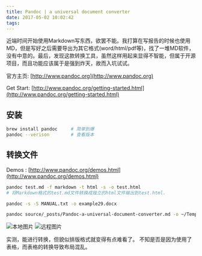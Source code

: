 ```yaml
---
title: Pandoc | a universal document converter
date: 2017-05-02 10:02:42
tags:
---
```


近端时间开始使用Markdown写东西，欲罢不能。我打算在写报告的时候也使用MD，但是写好之后需要导出为其它格式(word/html/pdf等)，找了一堆MD软件，没有中意的。最后，发现这款转换工具，虽然这样用起来显得不智能，但属于开源项目，而且功能应该属于是强到炸天，故而入坑试试。


官方主页: [http://www.pandoc.org](http://www.pandoc.org)

Get Start: [http://www.pandoc.org/getting-started.html](http://www.pandoc.org/getting-started.html)
## 安装
```bash
brew install pandoc     # 简单到爆
pandoc --verison        # 查看版本
```
## 转换文件
Demos : [http://www.pandoc.org/demos.html](http://www.pandoc.org/demos.html)
```bash
pandoc test.md -f markdown -t html -s -o test.html
# 将Markdown格式的test.md文件转换成独立的html文件输出到test.html.

pandoc -s -S MANUAL.txt -o example29.docx

pandoc source/_posts/Pandoc-a-universal-document-converter.md -o ~/TempDocs/pandoc.docx

```

![本地图片](/Users/jason/TempDocs/123.jpg)
![远程图片](https://images.apple.com/v/home/df/images/promos/airpods_large.jpg)

实测，能进行转换，但貌似排版格式就变得有点难看了。  不知是否是因为使用了表格，而表格的转换导致布局混乱。